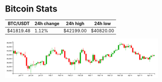 # Bitcoin Stats

BTC/USDT|24h change|24h high|24h low|
|---|---|---|---|
|$41819.48|1.12%|$42199.00|$40820.00|

<img src="./chart.svg">
